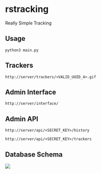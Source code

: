 # rstracking
Really Simple Tracking

## Usage
```
python3 main.py
```

## Trackers
`http://server/trackers/<VALID_UUID_4>.gif`


## Admin Interface
`http://server/interface/`

## Admin API
`http://server/api/<SECRET_KEY>/history`


`http://server/api/<SECRET_KEY>/trackers`

## Database Schema
<img src="https://raw.githubusercontent.com/yoonsikp/rstracking/master/schema.png">
